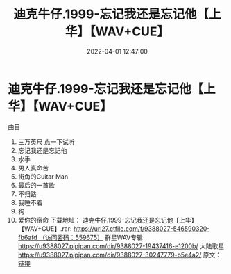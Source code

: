 ﻿---
title: 迪克牛仔.1999-忘记我还是忘记他【上华】【WAV+CUE】
date: 2022-04-01 12:47:00
categories: WAV车载音乐、镜像
tags: 国语流行
---
# 迪克牛仔.1999-忘记我还是忘记他【上华】【WAV+CUE】

曲目
01. 三万英尺
点一下试听
02. 忘记我还是忘记他
03. 水手
04. 男人真命苦
05. 街角的Guitar Man
06. 最后的一首歌
07. 不归路
08. 我睡不着
09. 狗
10. 爱你的宿命
下载地址：
迪克牛仔.1999-忘记我还是忘记他【上华】【WAV+CUE】.rar: https://url27.ctfile.com/f/9388027-546590320-fb6afd （访问密码：559675）
群星WAV专辑
https://u9388027.pipipan.com/dir/9388027-19437416-e1200b/
大陆歌星
https://u9388027.pipipan.com/dir/9388027-30247779-b5e4a2/
原文：[链接](https://blog.sina.com.cn/s/blog_1647c7e7601030wgk.html)